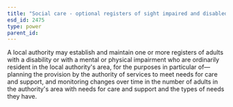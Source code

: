 ```yaml
---
title: "Social care - optional registers of sight impaired and disabled adults"
esd_id: 2475
type: power
parent_id:  
---
```


A local authority may establish and maintain one or more registers of adults with a disability or with a mental or physical impairment  who are ordinarily resident in the local authority's area, for the purposes in particular of—
planning the provision by the authority of services to meet needs for care and support, and
monitoring changes over time in the number of adults in the authority's area with needs for care and support and the types of needs they have.

